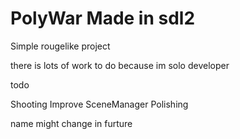 # PolyWar Made in sdl2
Simple rougelike project

there is lots of work to do because im solo developer

todo

Shooting
Improve SceneManager
Polishing

name might change in furture
